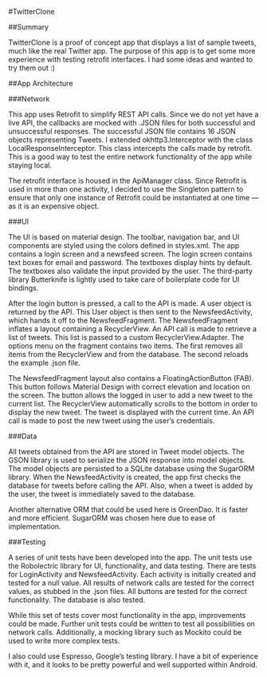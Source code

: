 #TwitterClone

##Summary

TwitterClone is a proof of concept app that displays a list of sample tweets, much like the real Twitter app. The purpose of this app is to get some more experience with testing retrofit interfaces. I had some ideas and wanted to try them out :)

##App Architecture

###Network

This app uses Retrofit to simplify REST API calls. Since we do not yet have a live API, the callbacks are mocked with .JSON files for both successful and unsuccessful responses. The successful JSON file contains 16 JSON objects representing Tweets. I extended okhttp3.Interceptor with the class LocalResponseInterceptor. This class intercepts the calls made by retrofit. This is a good way to test the entire network functionality of the app while staying local.

The retrofit interface is housed in the ApiManager class. Since Retrofit is used in more than one activity, I decided to use the Singleton pattern to ensure that only one instance of Retrofit could be instantiated at one time — as it is an expensive object.



###UI

The UI is based on material design. The toolbar, navigation bar, and UI components are styled using the colors defined in styles.xml. The app contains a login screen and a newsfeed screen. The login screen contains text boxes for email and password. The textboxes display hints by default. The textboxes also validate the input provided by the user. The third-party library Butterknife is lightly used to take care of boilerplate code for UI bindings. 

After the login button is pressed, a call to the API is made. A user object is returned by the API. This User object is then sent to the NewsfeedActivity, which hands it off to the NewsfeedFragment. The NewsfeedFragment inflates a layout containing a RecyclerView. An API call is made to retrieve a list of tweets. This list is passed to a custom RecyclerView.Adapter. The options menu on the fragment contains two items. The first removes all items from the RecyclerView and from the database. The second reloads the example .json file. 

The NewsfeedFragment layout also contains a FloatingActionButton (FAB). This button follows Material Design with correct elevation and location on the screen. The button allows the logged in user to add a new tweet to the current list. The RecyclerView automatically scrolls to the bottom in order to display the new tweet. The tweet is displayed with the current time. An API call is made to post the new tweet using the user’s credentials.

###Data

All tweets obtained from the API are stored in Tweet model objects. The GSON library is used to serialize the JSON response into model objects. The model objects are persisted to a SQLite database using the SugarORM library. When the NewsfeedActivity is created, the app first checks the database for tweets before calling the API. Also, when a tweet is added by the user, the tweet is immediately saved to the database.

Another alternative ORM that could be used here is GreenDao. It is faster and more efficient. SugarORM was chosen here due to ease of implementation.

###Testing

A series of unit tests have been developed into the app. The unit tests use the Robolectric library for UI, functionality, and data testing. There are tests for LoginActivity and NewsfeedActivity. Each activity is initially created and tested for a null value. All results of network calls are tested for the correct values, as stubbed in the .json files.  All buttons are tested for the correct functionality. The database is also tested.

While this set of tests cover most functionality in the app, improvements could be made. Further unit tests could be written to test all possibilities on network calls. Additionally, a mocking library such as Mockito could be used to write more complex tests.

I also could use Espresso, Google’s testing library. I have a bit of experience with it, and it looks to be pretty powerful and well supported within Android.
